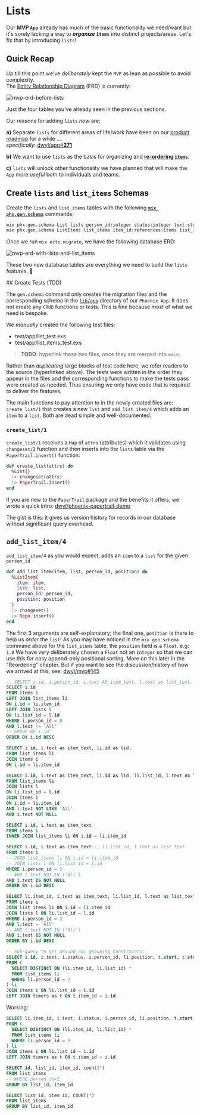 # Lists

Our **MVP `App`** already has 
much of the basic functionality we need/want 
but it's sorely lacking 
a way to **_organize_ `items`** 
into distinct projects/areas.
Let's fix that by introducing `lists`!

## Quick Recap

Up till this point we've _deliberately_ kept the `MVP`
as lean as possible to avoid complexity. <br />
The 
[Entity Relationship Diagram](https://en.wikipedia.org/wiki/Entity%E2%80%93relationship_model)
(ERD) is currently:

![mvp-erd-before-lists](https://user-images.githubusercontent.com/194400/233317695-3e036f1f-db13-4697-aa49-fe767a86a773.png)

Just the four tables
you've already seen 
in the previous sections.

Our reasons for adding `lists` _now_ are: <br />    

**a)** Separate `lists` 
for different areas of life/work 
have been on our 
[product roadmap](https://github.com/dwyl/product-roadmap) for a while ... <br />
_specifically_:
[dwyl/app#**271**](https://github.com/dwyl/app/issues/271)
<br />

**b)** We want to use `lists` 
as the basis for organizing 
and 
[**re-ordering `items`**](https://github.com/dwyl/mvp/issues/145). <br />

**c)** `lists` will unlock other functionality we have planned
that will make the `App` more _useful_ both to individuals and teams.


## Create `lists` and `list_items` Schemas

Create the `lists` and `list_items` tables
with the following 
[**`mix phx.gen.schema`**](https://hexdocs.pm/phoenix/Mix.Tasks.Phx.Gen.Schema.html)
commands:

```sh
mix phx.gen.schema List lists person_id:integer status:integer text:string
mix phx.gen.schema ListItems list_items item_id:references:items list_id:references:lists person_id:integer position:float
```

Once we run `mix ecto.migrate`,
we have the following database
ERD:

![mvp-erd-with-lists-and-list_items](https://user-images.githubusercontent.com/194400/233316755-96fb001d-ac16-4cad-99b0-b562c0128c1f.png)

These two new database tables
are everything we need 
to build the `lists` features. 🎉

## Create Tests (TDD)

The `gen.schema` command only creates the migration files
and the corresponding schema in the 
[`lib/app`](https://github.com/dwyl/mvp/tree/main/lib/app) 
directory of our `Phoenix App`.
It does not create any `CRUD` functions or tests.
This is fine because _most_ of what we need is bespoke.

We _manually_ created the following test files:

+ test/app/list_test.exs
+ test/app/list_items_test.exs

> **TODO**: hyperlink these two files, once they are merged into `main`.

Rather than _duplicating_ large blocks of test code here,
we refer readers to the source (hyperlinked above).
The tests were written in the order they appear in the files
and the corresponding functions to make the tests pass
were created as needed.
Thus ensuring we only have code that is required
to deliver the features.

The main functions to pay attention to 
in the newly created files are:
`create_list/1` 
that creates a new `list`
and
`add_list_item/4` 
which adds an `item` to a `list`.
Both are dead simple and well-documented.

### `create_list/1`

`create_list/1` receives a `Map` of `attrs` (attributes)
which it validates using `changeset/2` function
and then inserts into the `lists` table
via the `PaperTrail.insert()` function:

```elixir
def create_list(attrs) do
  %List{}
  |> changeset(attrs)
  |> PaperTrail.insert()
end
```

If you are new to the `PaperTrail` package and the benefits it offers,
we wrote a quick intro:
[dwyl/phoenix-papertrail-demo](https://github.com/dwyl/phoenix-papertrail-demo)

The gist is this: it gives us version history for records in our database
without significant query overhead. 

## `add_list_item/4`


`add_list_item/4` as you would expect,
adds an `item` to a `list` for the given `person_id`

```elixir
def add_list_item(item, list, person_id, position) do
  %ListItem{
    item: item,
    list: list,
    person_id: person_id,
    position: position
  }
  |> changeset()
  |> Repo.insert()
end
```

The first 3 arguments are self-explanatory;
the final one, `position` is there to help us _order_ the `list`!
As you may have noticed in the `mix gen.schema` command above
for the `list_items` table, the `position` field is a `Float`. 
e.g: `1.0` 
We have very deliberately chosen a `Float` not an `Integer`
so that we can use this for easy append-only positional sorting. 
More on this later in the "Reordering" chapter. 
But if you want to see the discussion/history 
of how we arrived at this,
see: 
[dwyl/mvp#145](https://github.com/dwyl/mvp/issues/145#issuecomment-1492132575)






```sql
-- SELECT i.id, i.person_id, i.text AS item_text, l.text as list_text, li.list_id, li.position
SELECT i.id
FROM items i
LEFT JOIN list_items li
ON i.id = li.item_id
LEFT JOIN lists l
ON li.list_id = l.id
WHERE i.person_id = 0
AND l.text != 'All'
-- GROUP BY i.id
ORDER BY i.id DESC

```

```sql
SELECT i.id, i.text as item_text, li.id as lid, 
FROM list_items li
JOIN items i 
ON i.id = li.item_id
```

```sql
SELECT i.id, i.text as item_text, li.id as lid, li.list_id, l.text AS list_text
FROM list_items li
JOIN lists l
ON li.list_id = l.id
JOIN items i 
ON i.id = li.item_id
AND l.text NOT LIKE 'All'
AND i.text NOT NULL
```

```sql
SELECT i.id, i.text as item_text
FROM items i
INNER JOIN list_items li ON i.id = li.item_id
```

```sql
SELECT i.id, i.text as item_text--, li.list_id, l.text as list_text
FROM items i
-- JOIN list_items li ON i.id = li.item_id
-- JOIN lists l ON li.list_id = l.id
WHERE i.person_id = 2
-- AND l.text NOT IN ('All')
AND i.text IS NOT NULL
ORDER BY i.id DESC
```

```sql
SELECT li.item_id, i.text as item_text, li.list_id, l.text as list_text
FROM items i
JOIN list_items li ON i.id = li.item_id
JOIN lists l ON li.list_id = l.id
WHERE i.person_id = 2
AND l.text = 'All'
-- AND l.text NOT IN ('All')
AND i.text IS NOT NULL
ORDER BY i.id DESC
```

```sql
-- Sub-query to get around SQL grouping constraints:
SELECT i.id, i.text, i.status, i.person_id, li.position, t.start, t.stop, t.id as timer_id
FROM (
  SELECT DISTINCT ON (li.item_id, li.list_id) *
  FROM list_items li 
  WHERE li.person_id = 2
) li
JOIN items i ON li.list_id = i.id
LEFT JOIN timers as t ON t.item_id = i.id
```

Working:
```sql
SELECT li.item_id, i.text, i.status, i.person_id, li.position, t.start, t.stop, t.id as timer_id, li.list_id
FROM (
  SELECT DISTINCT ON (li.item_id, li.list_id) *
  FROM list_items li 
  WHERE li.person_id = 2
) li
JOIN items i ON li.list_id = i.id
LEFT JOIN timers as t ON t.item_id = i.id
```

```sql
SELECT id, list_id, item_id, count(*)
FROM list_items
-- WHERE person_id=2
GROUP BY list_id, item_id
```

```sql
SELECT list_id, item_id, COUNT(*)
FROM list_items
GROUP BY list_id, item_id
```